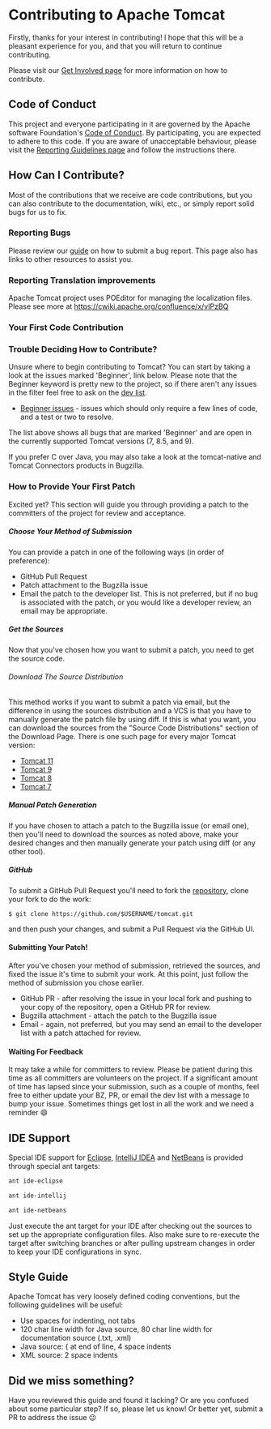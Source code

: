 # Contributing to Apache Tomcat

Firstly, thanks for your interest in contributing! I hope that this will be a
pleasant experience for you, and that you will return to continue
contributing.

Please visit our [Get Involved page](https://tomcat.apache.org/getinvolved.html)
for more information on how to contribute.

## Code of Conduct

This project and everyone participating in it are governed by the Apache
software Foundation's
[Code of Conduct](https://www.apache.org/foundation/policies/conduct.html). By
participating, you are expected to adhere to this code. If you are aware of
unacceptable behaviour, please visit the
[Reporting Guidelines page](https://www.apache.org/foundation/policies/conduct.html#reporting-guidelines)
and follow the instructions there.

## How Can I Contribute?

Most of the contributions that we receive are code contributions, but you can
also contribute to the documentation, wiki, etc., or simply report solid bugs
for us to fix.

### Reporting Bugs

Please review our [guide](https://tomcat.apache.org/bugreport.html) on how to
submit a bug report. This page also has links to other resources to assist
you.

### Reporting Translation improvements

Apache Tomcat project uses POEditor for managing the localization files.
Please see more at https://cwiki.apache.org/confluence/x/vIPzBQ

### Your First Code Contribution

### Trouble Deciding How to Contribute?

Unsure where to begin contributing to Tomcat? You can start by taking a look at
the issues marked 'Beginner', link below. Please note that the Beginner keyword
is pretty new to the project, so if there aren't any issues in the filter feel
free to ask on the [dev list](https://tomcat.apache.org/lists.html#tomcat-dev).

* [Beginner issues](https://bz.apache.org/bugzilla/buglist.cgi?bug_status=NEW&bug_status=ASSIGNED&bug_status=REOPENED&bug_status=NEEDINFO&keywords=Beginner&keywords_type=allwords&list_id=160824&product=Tomcat%207&product=Tomcat%208.5&product=Tomcat%209&query_format=advanced) -
issues which should only require a few lines of code, and a test or two to
resolve.

The list above shows all bugs that are marked 'Beginner' and are open in the
currently supported Tomcat versions (7, 8.5, and 9).

If you prefer C over Java, you may also take a look at the tomcat-native and
Tomcat Connectors products in Bugzilla.

### How to Provide Your First Patch

Excited yet? This section will guide you through providing a patch to the
committers of the project for review and acceptance.

##### Choose Your Method of Submission

You can provide a patch in one of the following ways (in order of preference):

* GitHub Pull Request
* Patch attachment to the Bugzilla issue
* Email the patch to the developer list. This is not preferred, but if no bug
is associated with the patch, or you would like a developer review, an email
may be appropriate.

##### Get the Sources

Now that you've chosen how you want to submit a patch, you need to get the
source code.

###### Download The Source Distribution

This method works if you want to submit a patch via email, but
the difference in using the sources distribution and a VCS is that you have to
manually generate the patch file by using diff. If this is what you want, you
can download the sources from the "Source Code Distributions" section of the
Download Page. There is one such page for every major Tomcat version:

- [Tomcat 11](https://tomcat.apache.org/download-11.cgi)
- [Tomcat 9](https://tomcat.apache.org/download-90.cgi)
- [Tomcat 8](https://tomcat.apache.org/download-80.cgi)
- [Tomcat 7](https://tomcat.apache.org/download-70.cgi)

##### Manual Patch Generation

If you have chosen to attach a patch to the Bugzilla issue (or email
one), then you'll need to download the sources as noted above, make your
desired changes and then manually generate your patch using diff (or any
other tool).

##### GitHub

To submit a GitHub Pull Request you'll need to fork the
[repository](https://github.com/apache/tomcat), clone your fork to do the work:

```
$ git clone https://github.com/$USERNAME/tomcat.git
```

and then push your changes, and submit a Pull Request via the GitHub UI.

#### Submitting Your Patch!

After you've chosen your method of submission, retrieved the sources, and
fixed the issue it's time to submit your work. At this point, just follow
the method of submission you chose earlier.

* GitHub PR - after resolving the issue in your local fork and pushing to your
copy of the repository, open a GitHub PR for review.
* Bugzilla attachment - attach the patch to the Bugzilla issue
* Email - again, not preferred, but you may send an email to the developer list
with a patch attached for review.

#### Waiting For Feedback

It may take a while for committers to review. Please be patient during this
time as all committers are volunteers on the project. If a significant amount
of time has lapsed since your submission, such as a couple of months, feel free
to either update your BZ, PR, or email the dev list with a message to bump your
issue. Sometimes things get lost in all the work and we need a reminder :smile:

## IDE Support

Special IDE support for
[Eclipse](https://www.eclipse.org/ide/),
[IntelliJ IDEA](https://www.jetbrains.com/idea/) and
[NetBeans](https://netbeans.org/)
is provided through special ant targets:

```bash
ant ide-eclipse
```
```bash
ant ide-intellij
```
```bash
ant ide-netbeans
```

Just execute the ant target for your IDE after checking out the sources
to set up the appropriate configuration files.
Also make sure to re-execute the target after switching branches or
after pulling upstream changes in order to keep your IDE configurations in sync.

## Style Guide

Apache Tomcat has very loosely defined coding conventions, but the following
guidelines will be useful:

* Use spaces for indenting, not tabs
* 120 char line width for Java source, 80 char line width for documentation
source (.txt, .xml)
* Java source: { at end of line, 4 space indents
* XML source: 2 space indents

## Did we miss something?

Have you reviewed this guide and found it lacking? Or are you confused about
some particular step? If so, please let us know! Or better yet, submit a PR to
address the issue :wink:
